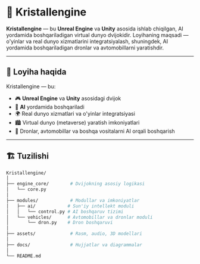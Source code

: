 # 🧠 Kristallengine

**Kristallengine** — bu **Unreal Engine** va **Unity** asosida ishlab chiqilgan, AI yordamida boshqariladigan virtual dunyo dvijokidir. Loyihaning maqsadi — o'yinlar va real dunyo xizmatlarini integratsiyalash, shuningdek, AI yordamida boshqariladigan dronlar va avtomobillarni yaratishdir.

---

## 🚀 Loyiha haqida

Kristallengine — bu:

- 🎮 **Unreal Engine** va **Unity** asosidagi dvijok
- 🤖 **AI** yordamida boshqariladi
- 🌍 Real dunyo xizmatlari va o'yinlar integratsiyasi
- 🏙 Virtual dunyo (metaverse) yaratish imkoniyatlari
- 🚗 Dronlar, avtomobillar va boshqa vositalarni AI orqali boshqarish

---

## 🏗 Tuzilishi

```bash
Kristallengine/
│
├── engine_core/        # Dvijokning asosiy logikasi
│   └── core.py
│
├── modules/            # Modullar va imkoniyatlar
│   ├── ai/            # Sun'iy intellekt moduli
│   │   └── control.py # AI boshqaruv tizimi
│   └── vehicles/      # Avtomobillar va dronlar moduli
│       └── dron.py    # Dron boshqaruvi
│
├── assets/             # Rasm, audio, 3D modellari
│
├── docs/               # Hujjatlar va diagrammalar
│
└── README.md